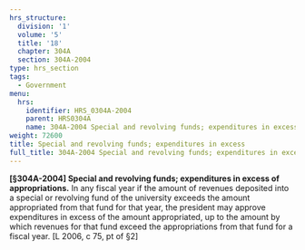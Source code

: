 ```yaml
---
hrs_structure:
  division: '1'
  volume: '5'
  title: '18'
  chapter: 304A
  section: 304A-2004
type: hrs_section
tags:
  - Government
menu:
  hrs:
    identifier: HRS_0304A-2004
    parent: HRS0304A
    name: 304A-2004 Special and revolving funds; expenditures in excess
weight: 72600
title: Special and revolving funds; expenditures in excess
full_title: 304A-2004 Special and revolving funds; expenditures in excess
---
```

**[§304A-2004] Special and revolving funds; expenditures in excess of appropriations.** In any fiscal year if the amount of revenues deposited into a special or revolving fund of the university exceeds the amount appropriated from that fund for that year, the president may approve expenditures in excess of the amount appropriated, up to the amount by which revenues for that fund exceed the appropriations from that fund for a fiscal year. [L 2006, c 75, pt of §2]